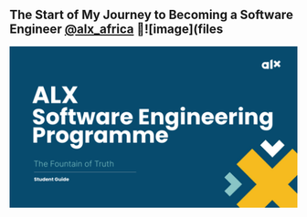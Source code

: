 ## The Start of My Journey to Becoming a Software Engineer [@alx_africa](https://www.alxafrica.com/) :tada:![image](files

![image](alxse.png)
